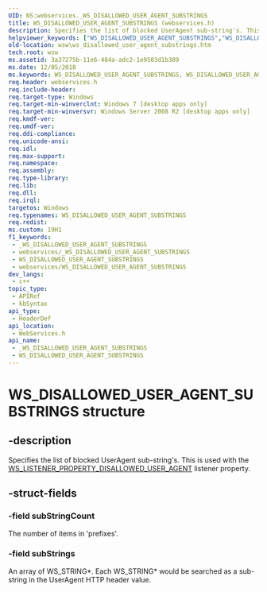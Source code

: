 ```yaml
---
UID: NS:webservices._WS_DISALLOWED_USER_AGENT_SUBSTRINGS
title: WS_DISALLOWED_USER_AGENT_SUBSTRINGS (webservices.h)
description: Specifies the list of blocked UserAgent sub-string's. This is used with the WS_LISTENER_PROPERTY_DISALLOWED_USER_AGENT listener property.
helpviewer_keywords: ["WS_DISALLOWED_USER_AGENT_SUBSTRINGS","WS_DISALLOWED_USER_AGENT_SUBSTRINGS structure [Web Services for Windows]","webservices/WS_DISALLOWED_USER_AGENT_SUBSTRINGS","wsw.ws_disallowed_user_agent_substrings"]
old-location: wsw\ws_disallowed_user_agent_substrings.htm
tech.root: wsw
ms.assetid: 3a37275b-11e6-484a-adc2-1e9503d1b309
ms.date: 12/05/2018
ms.keywords: WS_DISALLOWED_USER_AGENT_SUBSTRINGS, WS_DISALLOWED_USER_AGENT_SUBSTRINGS structure [Web Services for Windows], webservices/WS_DISALLOWED_USER_AGENT_SUBSTRINGS, wsw.ws_disallowed_user_agent_substrings
req.header: webservices.h
req.include-header: 
req.target-type: Windows
req.target-min-winverclnt: Windows 7 [desktop apps only]
req.target-min-winversvr: Windows Server 2008 R2 [desktop apps only]
req.kmdf-ver: 
req.umdf-ver: 
req.ddi-compliance: 
req.unicode-ansi: 
req.idl: 
req.max-support: 
req.namespace: 
req.assembly: 
req.type-library: 
req.lib: 
req.dll: 
req.irql: 
targetos: Windows
req.typenames: WS_DISALLOWED_USER_AGENT_SUBSTRINGS
req.redist: 
ms.custom: 19H1
f1_keywords:
 - _WS_DISALLOWED_USER_AGENT_SUBSTRINGS
 - webservices/_WS_DISALLOWED_USER_AGENT_SUBSTRINGS
 - WS_DISALLOWED_USER_AGENT_SUBSTRINGS
 - webservices/WS_DISALLOWED_USER_AGENT_SUBSTRINGS
dev_langs:
 - c++
topic_type:
 - APIRef
 - kbSyntax
api_type:
 - HeaderDef
api_location:
 - WebServices.h
api_name:
 - _WS_DISALLOWED_USER_AGENT_SUBSTRINGS
 - WS_DISALLOWED_USER_AGENT_SUBSTRINGS
---
```


# WS_DISALLOWED_USER_AGENT_SUBSTRINGS structure


## -description

Specifies the list of blocked UserAgent sub-string's. This is
                used with the <a href="/windows/desktop/api/webservices/ne-webservices-ws_listener_property_id">WS_LISTENER_PROPERTY_DISALLOWED_USER_AGENT</a> 
                listener property.

## -struct-fields

### -field subStringCount

The number of items in 'prefixes'.

### -field subStrings

An array of WS_STRING*. Each WS_STRING* would be searched as a sub-string in the UserAgent HTTP header value.

